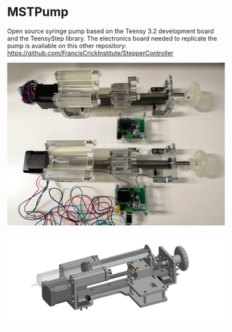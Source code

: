 # MSTPump
Open source syringe pump based on the Teensy 3.2 development board and the TeensyStep library.
The electronics board needed to replicate the pump is available on this other repository:
https://github.com/FrancisCrickInstitute/StepperController

![alt text](https://github.com/FrancisCrickInstitute/MSTPump/blob/main/Pumps.jpg?raw=true)


![alt text](https://github.com/FrancisCrickInstitute/MSTPump/blob/main/MSTPump_CAD_Model_2.png?raw=true)
